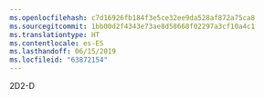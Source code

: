```yaml
---
ms.openlocfilehash: c7d16926fb184f3e5ce32ee9da528af872a75ca8
ms.sourcegitcommit: 1bb00d2f4343e73ae8d58668f02297a3cf10a4c1
ms.translationtype: HT
ms.contentlocale: es-ES
ms.lasthandoff: 06/15/2019
ms.locfileid: "63872154"
---
```

<span data-ttu-id="5b7a1-101">2D</span><span class="sxs-lookup"><span data-stu-id="5b7a1-101">2-D</span></span>